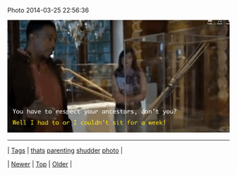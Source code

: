 <!--
title: Photo 2014-03-25 22
date: 2020-06-28T15:27:00.277Z
tags: thats, parenting, shudder, photo
-->


Photo 2014-03-25 22:56:36

![](80719700021-0.gif)

<!--BOTTOM-POST-NAVIGATION-->
---

| [Tags](tags.md) | [thats](tag-thats.md) [parenting](tag-parenting.md) [shudder](tag-shudder.md) [photo](tag-photo.md) |

| [Newer](80718997483.md) | [Top](index.md) | [Older](80721713009.md) |